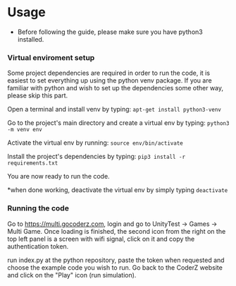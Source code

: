 # Usage

- Before following the guide, please make sure you have python3 installed.

### Virtual enviroment setup

Some project dependencies are required in order to run the code, it is easiest to set everything up using the python venv package.
If you are familiar with python and wish to set up the dependencies some other way, please skip this part.

Open a terminal and install venv by typing: `apt-get install python3-venv`

Go to the project's main directory and create a virtual env by typing: `python3 -m venv env`

Activate the virtual env by running: `source env/bin/activate`

Install the project's dependencies by typing: `pip3 install -r requirements.txt`

You are now ready to run the code.

\*when done working, deactivate the virtual env by simply typing `deactivate`

### Running the code

Go to https://multi.gocoderz.com, login and go to UnityTest -> Games -> Multi Game.
Once loading is finished, the second icon from the right on the top left panel is a screen with wifi signal, click on it and copy the authentication token.

run index.py at the python repository, paste the token when requested and choose the example code you wish to run. Go back to the CoderZ website and click on the "Play" icon (run simulation).
